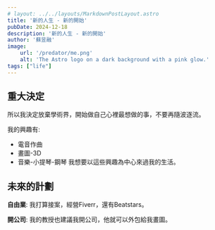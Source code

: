 ```yaml
---
# layout: ../../layouts/MarkdownPostLayout.astro
title: '新的人生 - 新的開始'
pubDate: 2024-12-18
description: '新的人生 - 新的開始'
author: '蘇昱融'
image:
    url: '/predator/me.png'
    alt: 'The Astro logo on a dark background with a pink glow.'
tags: ["life"]
---
```


## 重大決定

所以我決定放棄學術界，開始做自己心裡最想做的事，不要再隨波逐流。

我的興趣有:
* 電音作曲
* 畫圖-3D
* 音樂-小提琴-鋼琴
我想要以這些興趣為中心來過我的生活。

## 未來的計劃

**自由業**: 我打算接案，經營Fiverr，還有Beatstars。

**開公司**: 我的教授也建議我開公司，他就可以外包給我畫圖。


<!-- 2. **Making Pages**: I then learned how to make pages by creating new `.astro` files and placing them in the `src/pages/` folder.

3. **Making Blog Posts**: This is my first blog post! I now have Astro pages and Markdown posts!

## What's next

I will finish the Astro tutorial, and then keep adding more posts. Watch this space for more to come. -->